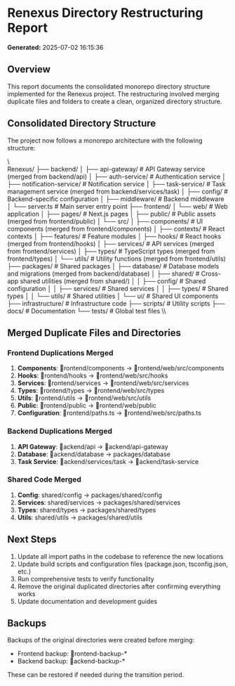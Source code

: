 # Renexus Directory Restructuring Report
**Generated:** 2025-07-02 16:15:36

## Overview
This report documents the consolidated monorepo directory structure implemented for the Renexus project. 
The restructuring involved merging duplicate files and folders to create a clean, organized directory structure.

## Consolidated Directory Structure
The project now follows a monorepo architecture with the following structure:

\\\
Renexus/
├── backend/
│   ├── api-gateway/          # API Gateway service (merged from backend/api)
│   ├── auth-service/         # Authentication service
│   ├── notification-service/ # Notification service
│   ├── task-service/         # Task management service (merged from backend/services/task)
│   ├── config/               # Backend-specific configuration
│   ├── middleware/           # Backend middleware
│   └── server.ts             # Main server entry point
├── frontend/
│   └── web/                  # Web application
│       ├── pages/            # Next.js pages
│       ├── public/           # Public assets (merged from frontend/public)
│       └── src/
│           ├── components/   # UI components (merged from frontend/components)
│           ├── contexts/     # React contexts
│           ├── features/     # Feature modules
│           ├── hooks/        # React hooks (merged from frontend/hooks)
│           ├── services/     # API services (merged from frontend/services)
│           ├── types/        # TypeScript types (merged from frontend/types)
│           └── utils/        # Utility functions (merged from frontend/utils)
├── packages/                 # Shared packages
│   ├── database/             # Database models and migrations (merged from backend/database)
│   ├── shared/               # Cross-app shared utilities (merged from shared/)
│   │   ├── config/           # Shared configuration
│   │   ├── services/         # Shared services
│   │   ├── types/            # Shared types
│   │   └── utils/            # Shared utilities
│   └── ui/                   # Shared UI components
├── infrastructure/           # Infrastructure code
├── scripts/                  # Utility scripts
├── docs/                     # Documentation
└── tests/                    # Global test files
\\\

## Merged Duplicate Files and Directories

### Frontend Duplications Merged
1. **Components**: rontend/components → rontend/web/src/components
2. **Hooks**: rontend/hooks → rontend/web/src/hooks
3. **Services**: rontend/services → rontend/web/src/services
4. **Types**: rontend/types → rontend/web/src/types
5. **Utils**: rontend/utils → rontend/web/src/utils
6. **Public**: rontend/public → rontend/web/public
7. **Configuration**: rontend/paths.ts → rontend/web/src/paths.ts

### Backend Duplications Merged
1. **API Gateway**: ackend/api → ackend/api-gateway
2. **Database**: ackend/database → packages/database
3. **Task Service**: ackend/services/task → ackend/task-service

### Shared Code Merged
1. **Config**: shared/config → packages/shared/config
2. **Services**: shared/services → packages/shared/services
3. **Types**: shared/types → packages/shared/types
4. **Utils**: shared/utils → packages/shared/utils

## Next Steps
1. Update all import paths in the codebase to reference the new locations
2. Update build scripts and configuration files (package.json, tsconfig.json, etc.)
3. Run comprehensive tests to verify functionality
4. Remove the original duplicated directories after confirming everything works
5. Update documentation and development guides

## Backups
Backups of the original directories were created before merging:
- Frontend backup: rontend-backup-*
- Backend backup: ackend-backup-*

These can be restored if needed during the transition period.
